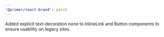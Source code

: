 ```yaml
---
'@primer/react-brand': patch
---
```


Added explicit text-decoration none to InlineLink and Button components to ensure usability on legacy sites.
